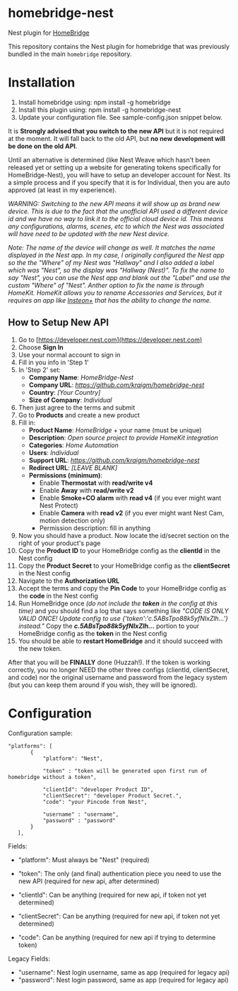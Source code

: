 # homebridge-nest
Nest plugin for [HomeBridge](https://github.com/nfarina/homebridge)

This repository contains the Nest plugin for homebridge that was previously bundled in the main `homebridge` repository. 

# Installation


1. Install homebridge using: npm install -g homebridge
2. Install this plugin using: npm install -g homebridge-nest
3. Update your configuration file. See sample-config.json snippet below. 

It is **Strongly advised that you switch to the new API** but it is not required at the moment.  It will fall back to the old API, but **no new development will be done on the old API**. 

Until an alternative is determined (like Nest Weave which hasn't been released yet or setting up a website for generating tokens specifically for HomeBridge-Nest), you will have to setup an developer account for Nest.  Its a simple process and if you specify that it is for Individual, then you are auto approved (at least in my experience).

_WARNING: Switching to the new API means it will show up as brand new device.  This is due to the fact that the unofficial API used a different device id and we have no way to link it to the official cloud device id. This means any configurations, alarms, scenes, etc to which the Nest was associated will have need to be updated with the new Nest device._

_Note: The name of the device will change as well.  It matches the name displayed in the Nest app.  In my case, I originally configured the Nest app so the the "Where" of my Nest was "Hallway" and I also added a label which was "Nest", so the display was "Hallway (Nest)".  To fix the name to say "Nest", you can use the Nest app and blank out the "Label" and use the custom "Where" of "Nest". Anther option to fix the name is through HomeKit.  HomeKit allows you to rename Accessories and Services, but it requires an app like [Insteon+](https://itunes.apple.com/us/app/insteon+/id919270334?uo=2&at=11la2C) that has the ability to change the name._


## How to Setup New API 

1. Go to [https://developer.nest.com](https://developer.nest.com)
2. Choose **Sign In**
3. Use your normal account to sign in
4. Fill in you info in 'Step 1'
5. In 'Step 2' set:
	* **Company Name**: _HomeBridge-Nest_
	* **Company URL**: _https://github.com/kraigm/homebridge-nest_
	* **Country**: _[Your Country]_
	* **Size of Company**: _Individual_
6. Then just agree to the terms and submit
7. Go to **Products** and create a new product
8. Fill in:
	* **Product Name**: _HomeBridge_ + your name (must be unique)
	* **Description**: _Open source project to provide HomeKit integration_
	* **Categories**: _Home Automation_
	* **Users**: _Individual_
	* **Support URL**: _https://github.com/kraigm/homebridge-nest_
	* **Redirect URL**:  _[LEAVE BLANK]_
	* **Permissions (minimum)**: 
		* Enable **Thermostat** with **read/write v4**
		* Enable **Away** with **read/write v2**
		* Enable **Smoke+CO alarm** with **read v4** (if you ever might want Nest Protect)
		* Enable **Camera** with **read v2** (if you ever might want Nest Cam, motion detection only)
		* Permission description: fill in anything
9. Now you should have a product. Now locate the id/secret section on the right of your product's page
10. Copy the **Product ID** to your HomeBridge config as the **clientId** in the Nest config
11. Copy the **Product Secret** to your HomeBridge config as the **clientSecret** in the Nest config
12. Navigate to the **Authorization URL**
13. Accept the terms and copy the **Pin Code** to your HomeBridge config as the **code** in the Nest config
14. Run HomeBridge once _(do not include the **token** in the config at this time)_ and you should find a log that says something like _"CODE IS ONLY VALID ONCE! Update config to use {'token':'c.5ABsTpo88k5yfNIxZlh...'} instead."_  Copy the **_c.5ABsTpo88k5yfNIxZlh..._** portion to your HomeBridge config as the **token** in the Nest config
15. You should be able to **restart HomeBridge** and it should succeed with the new token.

After that you will be **FINALLY** done (Huzzah!). If the token is working correctly, you no longer NEED the other three configs (clientId, clientSecret, and code) nor the original username and password from the legacy system (but you can keep them around if you wish, they will be ignored).




# Configuration

Configuration sample:

 ```
"platforms": [
		{
			"platform": "Nest",
			
			"token" : "token will be generated upon first run of homebridge without a token",
			
			"clientId": "developer Product ID",
			"clientSecret": "developer Product Secret.",
			"code": "your Pincode from Nest",
			
			"username" : "username",
			"password" : "password"
		}
	],

```

Fields: 

* "platform": Must always be "Nest" (required)
* "token": The only (and final) authentication piece you need to use the new API (required for new api, after determined)

* "clientId": Can be anything (required for new api, if token not yet determined)
* "clientSecret": Can be anything (required for new api, if token not yet determined)
* "code": Can be anything (required for new api if trying to determine token)


Legacy Fields: 

* "username": Nest login username, same as app (required for legacy api)
* "password": Nest login password, same as app (required for legacy api)

